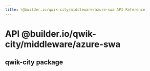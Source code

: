 ```yaml
---
title: \@builder.io/qwik-city/middleware/azure-swa API Reference
---
```


# **API** @builder.io/qwik-city/middleware/azure-swa

## qwik-city package
